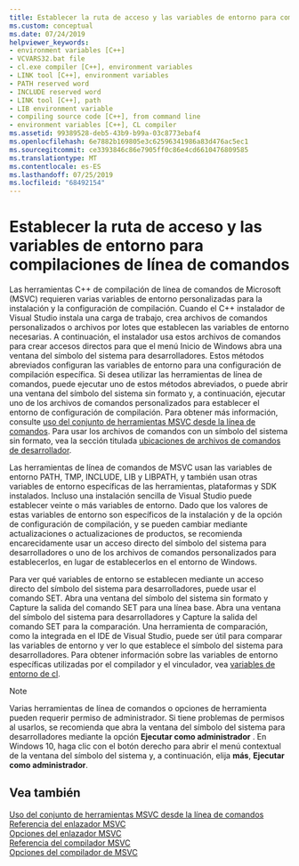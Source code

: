 ```yaml
---
title: Establecer la ruta de acceso y las variables de entorno para compilaciones de línea de comandos
ms.custom: conceptual
ms.date: 07/24/2019
helpviewer_keywords:
- environment variables [C++]
- VCVARS32.bat file
- cl.exe compiler [C++], environment variables
- LINK tool [C++], environment variables
- PATH reserved word
- INCLUDE reserved word
- LINK tool [C++], path
- LIB environment variable
- compiling source code [C++], from command line
- environment variables [C++], CL compiler
ms.assetid: 99389528-deb5-43b9-b99a-03c8773ebaf4
ms.openlocfilehash: 6e7882b169805e3c62596341986a83d476ac5ec1
ms.sourcegitcommit: ce3393846c86e7905ff0c86e4cd6610476809585
ms.translationtype: MT
ms.contentlocale: es-ES
ms.lasthandoff: 07/25/2019
ms.locfileid: "68492154"
---
```

# <a name="set-the-path-and-environment-variables-for-command-line-builds"></a>Establecer la ruta de acceso y las variables de entorno para compilaciones de línea de comandos

Las herramientas C++ de compilación de línea de comandos de Microsoft (MSVC) requieren varias variables de entorno personalizadas para la instalación y la configuración de compilación. Cuando el C++ instalador de Visual Studio instala una carga de trabajo, crea archivos de comandos personalizados o archivos por lotes que establecen las variables de entorno necesarias. A continuación, el instalador usa estos archivos de comandos para crear accesos directos para que el menú Inicio de Windows abra una ventana del símbolo del sistema para desarrolladores. Estos métodos abreviados configuran las variables de entorno para una configuración de compilación específica. Si desea utilizar las herramientas de línea de comandos, puede ejecutar uno de estos métodos abreviados, o puede abrir una ventana del símbolo del sistema sin formato y, a continuación, ejecutar uno de los archivos de comandos personalizados para establecer el entorno de configuración de compilación. Para obtener más información, consulte [uso del conjunto de herramientas MSVC desde la línea de comandos](building-on-the-command-line.md). Para usar los archivos de comandos con un símbolo del sistema sin formato, vea la sección titulada [ubicaciones de archivos de comandos de desarrollador](building-on-the-command-line.md#developer_command_file_locations).

Las herramientas de línea de comandos de MSVC usan las variables de entorno PATH, TMP, INCLUDE, LIB y LIBPATH, y también usan otras variables de entorno específicas de las herramientas, plataformas y SDK instalados. Incluso una instalación sencilla de Visual Studio puede establecer veinte o más variables de entorno. Dado que los valores de estas variables de entorno son específicos de la instalación y de la opción de configuración de compilación, y se pueden cambiar mediante actualizaciones o actualizaciones de productos, se recomienda encarecidamente usar un acceso directo del símbolo del sistema para desarrolladores o uno de los archivos de comandos personalizados para establecerlos, en lugar de establecerlos en el entorno de Windows.

Para ver qué variables de entorno se establecen mediante un acceso directo del símbolo del sistema para desarrolladores, puede usar el comando SET. Abra una ventana del símbolo del sistema sin formato y Capture la salida del comando SET para una línea base. Abra una ventana del símbolo del sistema para desarrolladores y Capture la salida del comando SET para la comparación. Una herramienta de comparación, como la integrada en el IDE de Visual Studio, puede ser útil para comparar las variables de entorno y ver lo que establece el símbolo del sistema para desarrolladores. Para obtener información sobre las variables de entorno específicas utilizadas por el compilador y el vinculador, vea [variables de entorno de cl](reference/cl-environment-variables.md).

> [!NOTE]
>  Varias herramientas de línea de comandos o opciones de herramienta pueden requerir permiso de administrador. Si tiene problemas de permisos al usarlos, se recomienda que abra la ventana del símbolo del sistema para desarrolladores mediante la opción **Ejecutar como administrador** . En Windows 10, haga clic con el botón derecho para abrir el menú contextual de la ventana del símbolo del sistema y, a continuación, elija **más**, **Ejecutar como administrador**.

## <a name="see-also"></a>Vea también

[Uso del conjunto de herramientas MSVC desde la línea de comandos](building-on-the-command-line.md)<br/>
[Referencia del enlazador MSVC](reference/linking.md)<br/>
[Opciones del enlazador MSVC](reference/linker-options.md)<br/>
[Referencia del compilador MSVC](reference/compiling-a-c-cpp-program.md)<br/>
[Opciones del compilador de MSVC](reference/compiler-options.md)
